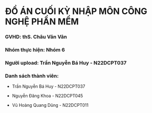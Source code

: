 <h1>ĐỒ ÁN CUỐI KỲ NHẬP MÔN CÔNG NGHỆ PHẦN MỀM</h1>

<h3><strong>GVHD:</strong> thS. Châu Văn Vân</h3>
<h3><b>Nhóm thực hiện:</b> Nhóm 6</h3>
<h3>Người upload: Trần Nguyễn Bá Huy - N22DCPT037</h3>
<div>
  <h3>Danh sách thành viên:</h3>
  <ul>
    <li><p>Trần Nguyễn Bá Huy - N22DCPT037</p></li>
    <li><p>Nguyễn Đăng Khoa - N22DCPT045</p></li>
    <li><p>Vũ Hoàng Quang Dũng - N22DCPT011</p></li>
  </ul>
</div>
